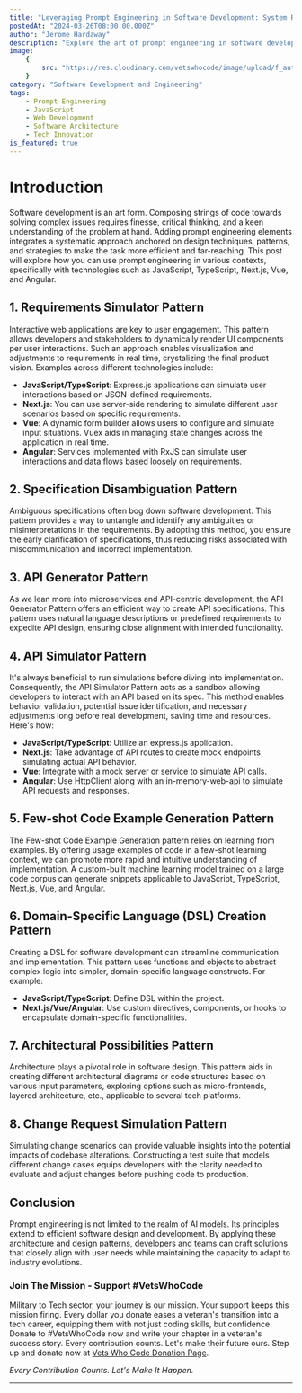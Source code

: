 ```yaml
---
title: "Leveraging Prompt Engineering in Software Development: System Requirements & Architecture Patterns with JavaScript, TypeScript, Next.js, Vue, and Angular"
postedAt: "2024-03-26T08:00:00.000Z"
author: "Jerome Hardaway"
description: "Explore the art of prompt engineering in software development, unlocking innovative patterns for web technologies."
image:
    {
        src: "https://res.cloudinary.com/vetswhocode/image/upload/f_auto,q_auto,g_auto/v1711469342/AdobeStock_589267674_pv1cwm.jpg",
    }
category: "Software Development and Engineering"
tags:
    - Prompt Engineering
    - JavaScript
    - Web Development
    - Software Architecture
    - Tech Innovation
is_featured: true
---
```



# Introduction

Software development is an art form. Composing strings of code towards solving complex issues requires finesse, critical thinking, and a keen understanding of the problem at hand. Adding prompt engineering elements integrates a systematic approach anchored on design techniques, patterns, and strategies to make the task more efficient and far-reaching. This post will explore how you can use prompt engineering in various contexts, specifically with technologies such as JavaScript, TypeScript, Next.js, Vue, and Angular.

## 1. Requirements Simulator Pattern

Interactive web applications are key to user engagement. This pattern allows developers and stakeholders to dynamically render UI components per user interactions. Such an approach enables visualization and adjustments to requirements in real time, crystalizing the final product vision. Examples across different technologies include:

- **JavaScript/TypeScript**: Express.js applications can simulate user interactions based on JSON-defined requirements.
- **Next.js**: You can use server-side rendering to simulate different user scenarios based on specific requirements.
- **Vue**: A dynamic form builder allows users to configure and simulate input situations. Vuex aids in managing state changes across the application in real time.
- **Angular**: Services implemented with RxJS can simulate user interactions and data flows based loosely on requirements.

## 2. Specification Disambiguation Pattern

Ambiguous specifications often bog down software development. This pattern provides a way to untangle and identify any ambiguities or misinterpretations in the requirements. By adopting this method, you ensure the early clarification of specifications, thus reducing risks associated with miscommunication and incorrect implementation.

## 3. API Generator Pattern

As we lean more into microservices and API-centric development, the API Generator Pattern offers an efficient way to create API specifications. This pattern uses natural language descriptions or predefined requirements to expedite API design, ensuring close alignment with intended functionality.

## 4. API Simulator Pattern

It's always beneficial to run simulations before diving into implementation. Consequently, the API Simulator Pattern acts as a sandbox allowing developers to interact with an API based on its spec. This method enables behavior validation, potential issue identification, and necessary adjustments long before real development, saving time and resources. Here's how:

- **JavaScript/TypeScript**: Utilize an express.js application.
- **Next.js**: Take advantage of API routes to create mock endpoints simulating actual API behavior.
- **Vue**: Integrate with a mock server or service to simulate API calls.
- **Angular**: Use HttpClient along with an in-memory-web-api to simulate API requests and responses.

## 5. Few-shot Code Example Generation Pattern

The Few-shot Code Example Generation pattern relies on learning from examples. By offering usage examples of code in a few-shot learning context, we can promote more rapid and intuitive understanding of implementation. A custom-built machine learning model trained on a large code corpus can generate snippets applicable to JavaScript, TypeScript, Next.js, Vue, and Angular.

## 6. Domain-Specific Language (DSL) Creation Pattern

Creating a DSL for software development can streamline communication and implementation. This pattern uses functions and objects to abstract complex logic into simpler, domain-specific language constructs. For example:

- **JavaScript/TypeScript**: Define DSL within the project.
- **Next.js/Vue/Angular**: Use custom directives, components, or hooks to encapsulate domain-specific functionalities.

## 7. Architectural Possibilities Pattern

Architecture plays a pivotal role in software design. This pattern aids in creating different architectural diagrams or code structures based on various input parameters, exploring options such as micro-frontends, layered architecture, etc., applicable to several tech platforms.

## 8. Change Request Simulation Pattern

Simulating change scenarios can provide valuable insights into the potential impacts of codebase alterations. Constructing a test suite that models different change cases equips developers with the clarity needed to evaluate and adjust changes before pushing code to production.

## Conclusion

Prompt engineering is not limited to the realm of AI models. Its principles extend to efficient software design and development. By applying these architecture and design patterns, developers and teams can craft solutions that closely align with user needs while maintaining the capacity to adapt to industry evolutions.

### Join The Mission - Support #VetsWhoCode

Military to Tech sector, your journey is our mission. Your support keeps this mission firing. Every dollar you donate eases a veteran's transition into a tech career, equipping them with not just coding skills, but confidence. Donate to #VetsWhoCode now and write your chapter in a veteran's success story. Every contribution counts. Let's make their future ours. Step up and donate now at [Vets Who Code Donation Page](https://vetswhocode.io/donate).

_Every Contribution Counts. Let's Make It Happen._

---